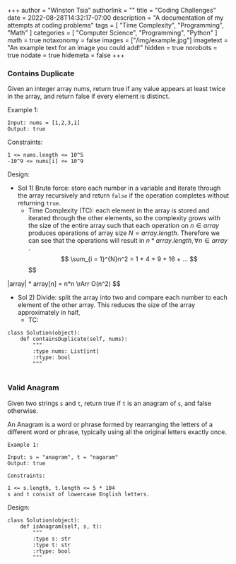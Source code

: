 +++
author = "Winston Tsia"
authorlink = ""
title = "Coding Challenges"
date = 2022-08-28T14:32:17-07:00
description = "A documentation of my attempts at coding problems"
tags = [
    "Time Complexity",
    "Programming",
    "Math"
]
categories = [
    "Computer Science",
    "Programming",
    "Python"
]
math = true
notaxonomy = false
images = ["/img/example.jpg"]
imagetext = "An example text for an image you could add!"
hidden = true
norobots = true
nodate = true
hidemeta = false
+++

### Contains Duplicate

Given an integer array nums, return true if any value appears at least twice in the array, and return false if every element is distinct.

Example 1:
```
Input: nums = [1,2,3,1]
Output: true
```
Constraints:
```
1 <= nums.length <= 10^5
-10^9 <= nums[i] <= 10^9
```
Design: 
- Sol 1) Brute force: store each number in a variable and iterate through the array recursively and return `false` if the operation completes without returning `true`.
  - Time Complexity (TC): each element in the array is stored and iterated through the other elements, so the complexity grows with the size of the entire array such that each operation on $n \in array$ produces operations of array size $N = array.length$. Therefore we can see that the operations will result in $n*array.length, \forall n\in array$ .
$$
\sum_{i = 1}^{N}n^2 = 1 + 4 + 9 + 16 + ...
$$
$$

|array| * array[n] = n*n \rArr O(n^2)
$$
- Sol 2) Divide: split the array into two and compare each number to each element of the other array. This reduces the size of the array approximately in half, 
  - TC:

```
class Solution(object):
    def containsDuplicate(self, nums):
        """
        :type nums: List[int]
        :rtype: bool
        """
   
```

### Valid Anagram
Given two strings `s` and `t`, return true if `t` is an anagram of `s`, and false otherwise.

An Anagram is a word or phrase formed by rearranging the letters of a different word or phrase, typically using all the original letters exactly once.
```
Example 1:

Input: s = "anagram", t = "nagaram"
Output: true
```

```
Constraints:

1 <= s.length, t.length <= 5 * 104
s and t consist of lowercase English letters.
```

Design:

```
class Solution(object):
    def isAnagram(self, s, t):
        """
        :type s: str
        :type t: str
        :rtype: bool
        """
        
```